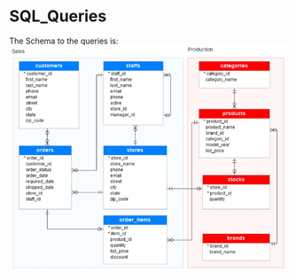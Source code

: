 # SQL_Queries

The Schema to the queries is:
![alt-text](https://github.com/ankurch3006/SQL_Queries/blob/main/Schema.jpg)
